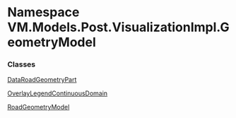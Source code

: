 # <a id="VM_Models_Post_VisualizationImpl_GeometryModel"></a> Namespace VM.Models.Post.VisualizationImpl.GeometryModel

### Classes

 [DataRoadGeometryPart](VM.Models.Post.VisualizationImpl.GeometryModel.DataRoadGeometryPart.md)

 [OverlayLegendContinuousDomain](VM.Models.Post.VisualizationImpl.GeometryModel.OverlayLegendContinuousDomain.md)

 [RoadGeometryModel](VM.Models.Post.VisualizationImpl.GeometryModel.RoadGeometryModel.md)


